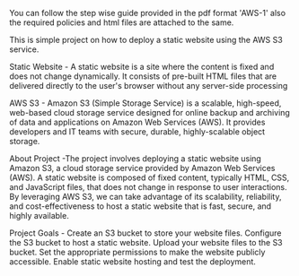 You can follow the step wise guide provided in the pdf format 'AWS-1' also the required policies and html files are attached to the same.

This is simple project on how to deploy a static website using the AWS S3 service.

Static Website - A static website is a site where the content is fixed and does not change dynamically. It consists of pre-built HTML files that are delivered directly to the user's browser without any server-side processing

AWS S3 - Amazon S3 (Simple Storage Service) is a scalable, high-speed, web-based cloud storage service designed for online backup and archiving of data and applications on Amazon Web Services (AWS). It provides developers and IT teams with secure, durable, highly-scalable object storage.

About Project -The project involves deploying a static website using Amazon S3, a cloud storage service provided by Amazon Web Services (AWS). A static website is composed of fixed content, typically HTML, CSS, and JavaScript files, that does not change in response to user interactions. By leveraging AWS S3, we can take advantage of its scalability, reliability, and cost-effectiveness to host a static website that is fast, secure, and highly available.

Project Goals - Create an S3 bucket to store your website files.
                Configure the S3 bucket to host a static website.
                Upload your website files to the S3 bucket.
                Set the appropriate permissions to make the website publicly accessible.
                Enable static website hosting and test the deployment.

